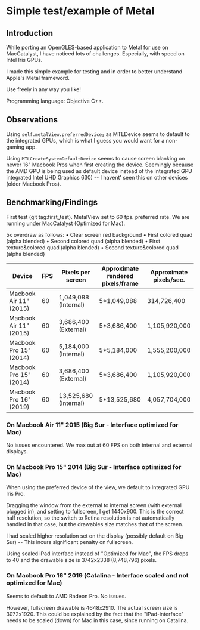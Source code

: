# Simple test/example of Metal

## Introduction

While porting an OpenGLES-based application to Metal for use on MacCatalyst, I have noticed lots of challenges. Especially, with speed on Intel Iris GPUs.

I made this simple example for testing and in order to better understand Apple's Metal frameword.

Use freely in any way you like!

Programming language: Objective C++.

## Observations

Using `self.metalView.preferredDevice;` as MTLDevice seems to default to the integrated GPUs, which is what I guess you would want for a non-gaming app. 

Using `MTLCreateSystemDefaultDevice` seems to cause screen blanking on newer 16" Macbook Pros when first creating the device. Seemingly because the AMD GPU is being used as default device instead of the integrated GPU integrated Intel UHD Graphics 630) -- I havent' seen this on other devices (older Macbook Pros). 

## Benchmarking/Findings

First test (git tag:first_test). MetalView set to 60 fps. preferred rate. We are running under MacCatalyst (Optimized for Mac).

5x overdraw as follows:
• Clear screen red background 
• First colored quad (alpha blended)
• Second colored quad (alpha blended)
• First texture&colored quad (alpha blended)
• Second texture&colored quad (alpha blended)

|Device|FPS   | Pixels per screen | Approximate rendered pixels/frame | Approximate pixels/sec. | 
|------|------|------|------|------|
|Macbook Air 11" (2015)| 60| 1,049,088 (Internal) | 5*1,049,088 | 314,726,400 |
|Macbook Air 11" (2015)| 60| 3,686,400 (External) | 5*3,686,400 | 1,105,920,000 |
|Macbook Pro 15" (2014)| 60| 5,184,000 (Internal) |  5*5,184,000 | 1,555,200,000 |
|Macbook Pro 15" (2014)| 60| 3,686,400 (External) |  5*3,686,400 | 1,105,920,000 |
|Macbook Pro 16" (2019)| 60| 13,525,680 (Internal) |  5*13,525,680 | 4,057,704,000 |

### On Macbook Air 11" 2015 (Big Sur - Interface optimized for Mac)
No issues encountered. We max out at 60 FPS on both internal and external displays.

### On Macbook Pro 15" 2014 (Big Sur - Interface optimized for Mac)
When using the preferred device of the view, we default to Integrated GPU Iris Pro. 

Dragging the window from the external to internal screen (with external plugged in), and setting to fullscreen, I get 1440x900. This is the correct half resolution, so the switch to Retina resolution is not automatically handled in that case, but the drawables size matches that of the screen.

I had scaled higher resolution set on the display (possibly default on Big Sur) -- This incurs significant penalty on fullscreen.

Using scaled iPad interface instead of "Optimized for Mac", the FPS drops to 40 and the drawable size is 3742x2338 (8,748,796) pixels. 

### On Macbook Pro 16" 2019 (Catalina - Interface scaled and not optimized for Mac) 
Seems to default to AMD Radeon Pro. No issues.

However, fullscreen drawable is 4648x2910. The actual screen size is 3072x1920. This could be explained by the fact that the "iPad-interface" needs to be scaled (down) for Mac in this case, since running on Catalina.


